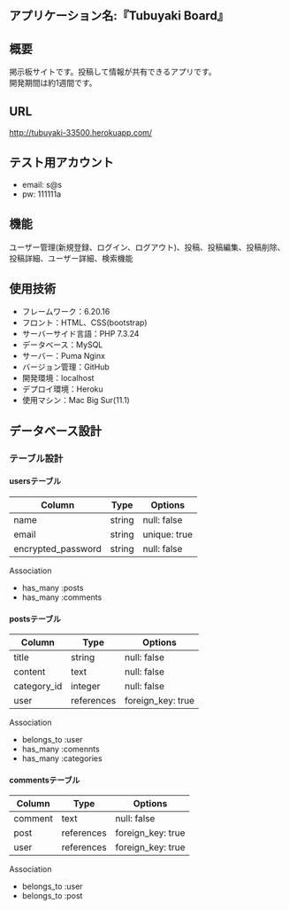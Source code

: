 ## アプリケーション名:『Tubuyaki Board』


## 概要
掲示板サイトです。投稿して情報が共有できるアプリです。
<br>開発期間は約1週間です。

## URL
http://tubuyaki-33500.herokuapp.com/ 


## テスト用アカウント
* email: s@s
* pw: 111111a


## 機能
ユーザー管理(新規登録、ログイン、ログアウト)、投稿、投稿編集、投稿削除、
<br>投稿詳細、ユーザー詳細、検索機能



## 使用技術
- フレームワーク：6.20.16
- フロント：HTML、CSS(bootstrap)
- サーバーサイド言語：PHP 7.3.24
- データベース：MySQL
- サーバー：Puma Nginx
- バージョン管理：GitHub
- 開発環境：localhost
- デプロイ環境：Heroku
- 使用マシン：Mac Big Sur(11.1)



## データベース設計

### テーブル設計
#### usersテーブル
| Column              | Type    | Options      |
| ------------------- | ------  | -----------  |
| name                | string  | null: false  |
| email               | string  | unique: true |
| encrypted_password  | string  | null: false  |

Association
- has_many :posts
- has_many :comments


#### postsテーブル
| Column               | Type        | Options            |
| -------------------- | ----------- | ------------------ |
| title                | string      | null: false        |
| content              | text        | null: false        |
| category_id          | integer     | null: false        |
| user                 | references  | foreign_key: true  |

Association
- belongs_to :user
- has_many :comennts
- has_many :categories



#### commentsテーブル
| Column   | Type        | Options            |
| -------- | ----------- | ------------------ |
| comment  | text        | null: false        |
| post     | references  | foreign_key: true  |
| user     | references  | foreign_key: true  |

Association
- belongs_to :user
- belongs_to :post

